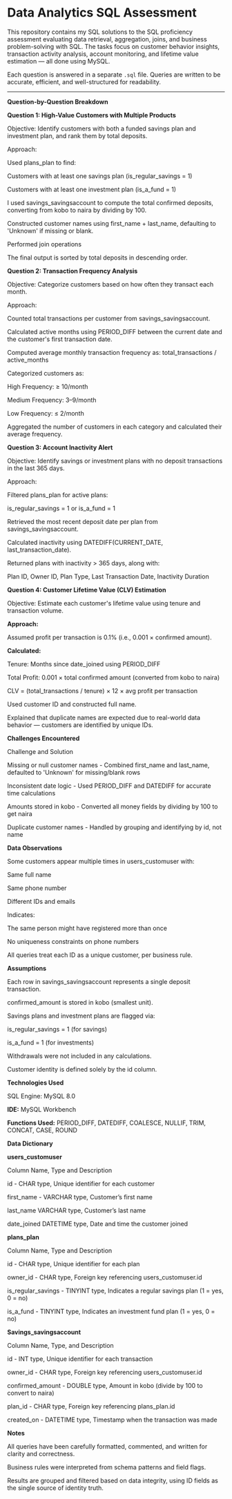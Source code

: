 # Data Analytics SQL Assessment

This repository contains my SQL solutions to the SQL proficiency assessment evaluating data retrieval, aggregation, joins, and business problem-solving with SQL. The tasks focus on customer behavior insights, transaction activity analysis, account monitoring, and lifetime value estimation — all done using MySQL. 

Each question is answered in a separate `.sql` file. Queries are written to be accurate, efficient, and well-structured for readability.

---

**Question-by-Question Breakdown**

**Question 1: High-Value Customers with Multiple Products**

Objective:
Identify customers with both a funded savings plan and investment plan, and rank them by total deposits.

Approach:

Used plans_plan to find:

Customers with at least one savings plan (is_regular_savings = 1)

Customers with at least one investment plan (is_a_fund = 1)

I used savings_savingsaccount to compute the total confirmed deposits, converting from kobo to naira by dividing by 100.

Constructed customer names using first_name + last_name, defaulting to 'Unknown' if missing or blank.

Performed join operations

The final output is sorted by total deposits in descending order.



**Question 2: Transaction Frequency Analysis**

Objective:
Categorize customers based on how often they transact each month.

Approach:

Counted total transactions per customer from savings_savingsaccount.

Calculated active months using PERIOD_DIFF between the current date and the customer's first transaction date.

Computed average monthly transaction frequency as:
total_transactions / active_months

Categorized customers as:

High Frequency: ≥ 10/month

Medium Frequency: 3–9/month

Low Frequency: ≤ 2/month

Aggregated the number of customers in each category and calculated their average frequency.



**Question 3: Account Inactivity Alert**

Objective:
Identify savings or investment plans with no deposit transactions in the last 365 days.

Approach:

Filtered plans_plan for active plans:

is_regular_savings = 1 or is_a_fund = 1

Retrieved the most recent deposit date per plan from savings_savingsaccount.

Calculated inactivity using DATEDIFF(CURRENT_DATE, last_transaction_date).

Returned plans with inactivity > 365 days, along with:

Plan ID, Owner ID, Plan Type, Last Transaction Date, Inactivity Duration



**Question 4: Customer Lifetime Value (CLV) Estimation**

Objective:
Estimate each customer's lifetime value using tenure and transaction volume.

**Approach:**

Assumed profit per transaction is 0.1% (i.e., 0.001 × confirmed amount).

**Calculated:**

Tenure: Months since date_joined using PERIOD_DIFF

Total Profit: 0.001 × total confirmed amount (converted from kobo to naira)

CLV = (total_transactions / tenure) × 12 × avg profit per transaction

Used customer ID and constructed full name.

Explained that duplicate names are expected due to real-world data behavior — customers are identified by unique IDs.



**Challenges Encountered**

Challenge	and Solution

Missing or null customer names -	Combined first_name and last_name, defaulted to 'Unknown' for missing/blank rows

Inconsistent date logic	- Used PERIOD_DIFF and DATEDIFF for accurate time calculations

Amounts stored in kobo - Converted all money fields by dividing by 100 to get naira

Duplicate customer names -	Handled by grouping and identifying by id, not name



**Data Observations**

Some customers appear multiple times in users_customuser with:

Same full name

Same phone number

Different IDs and emails

Indicates:

The same person might have registered more than once

No uniqueness constraints on phone numbers

All queries treat each ID as a unique customer, per business rule.



**Assumptions**

Each row in savings_savingsaccount represents a single deposit transaction.

confirmed_amount is stored in kobo (smallest unit).

Savings plans and investment plans are flagged via:

is_regular_savings = 1 (for savings)

is_a_fund = 1 (for investments)

Withdrawals were not included in any calculations.

Customer identity is defined solely by the id column.



**Technologies Used**

SQL Engine: MySQL 8.0


**IDE:** MySQL Workbench

**Functions Used:**
PERIOD_DIFF, DATEDIFF, COALESCE, NULLIF, TRIM, CONCAT, CASE, ROUND



**Data Dictionary**

**users_customuser**

Column Name,	Type and	Description

id - CHAR type,	Unique identifier for each customer

first_name - 	VARCHAR type,	Customer’s first name

last_name	VARCHAR type,	Customer’s last name

date_joined	DATETIME type,	Date and time the customer joined

**plans_plan**

Column Name,	Type and	Description

id - 	CHAR type, Unique identifier for each plan

owner_id -	CHAR type,	Foreign key referencing users_customuser.id

is_regular_savings -	TINYINT type,	Indicates a regular savings plan (1 = yes, 0 = no)

is_a_fund	- TINYINT type,	Indicates an investment fund plan (1 = yes, 0 = no)

**Savings_savingsaccount**

Column Name,	Type, and	Description

id -	INT type,	Unique identifier for each transaction

owner_id -	CHAR type,	Foreign key referencing users_customuser.id

confirmed_amount -	DOUBLE type,	Amount in kobo (divide by 100 to convert to naira)

plan_id	- CHAR type,	Foreign key referencing plans_plan.id

created_on -	DATETIME type,	Timestamp when the transaction was made


**Notes**

All queries have been carefully formatted, commented, and written for clarity and correctness.

Business rules were interpreted from schema patterns and field flags.

Results are grouped and filtered based on data integrity, using ID fields as the single source of identity truth.
